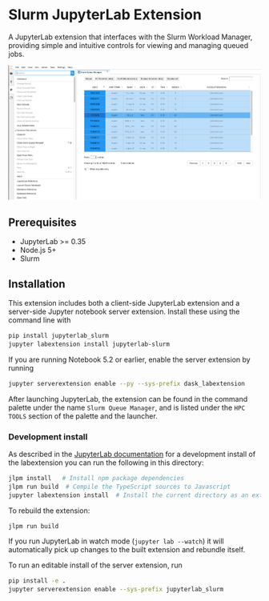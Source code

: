 # Slurm JupyterLab Extension

A JupyterLab extension that interfaces with the Slurm Workload Manager, 
providing simple and intuitive controls for viewing and managing queued jobs.

![Slurm Extension](./slurm.png)

## Prerequisites

* JupyterLab >= 0.35
* Node.js 5+
* Slurm


## Installation

This extension includes both a client-side JupyterLab extension and a server-side
Jupyter notebook server extension. Install these using the command line with

```bash
pip install jupyterlab_slurm
jupyter labextension install jupyterlab-slurm
```

If you are running Notebook 5.2 or earlier, enable the server extension by running

```bash
jupyter serverextension enable --py --sys-prefix dask_labextension
```

After launching JupyterLab, the extension can be found in the command palette under
the name ```Slurm Queue Manager```, and is listed under the ```HPC TOOLS``` section
of the palette and the launcher.


### Development install

As described in the [JupyterLab documentation](https://jupyterlab.readthedocs.io/en/stable/developer/extension_dev.html#extension-authoring) for a development install of the labextension you can run the following in this directory:

```bash
jlpm install   # Install npm package dependencies
jlpm run build  # Compile the TypeScript sources to Javascript
jupyter labextension install  # Install the current directory as an extension
```

To rebuild the extension:

```bash
jlpm run build
```

If you run JupyterLab in watch mode (`jupyter lab --watch`) it will automatically pick
up changes to the built extension and rebundle itself.

To run an editable install of the server extension, run

```bash
pip install -e .
jupyter serverextension enable --sys-prefix jupyterlab_slurm
```